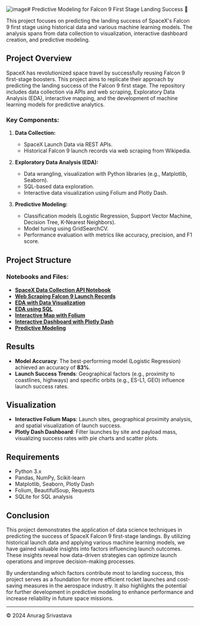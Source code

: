 ![image](https://github.com/user-attachments/assets/7ed872e6-fa3a-465e-afc5-d0a2650a3833)# Predictive Modeling for Falcon 9 First Stage Landing Success 🚀

This project focuses on predicting the landing success of SpaceX's Falcon 9 first stage using historical data and various machine learning models. The analysis spans from data collection to visualization, interactive dashboard creation, and predictive modeling.

## Project Overview

SpaceX has revolutionized space travel by successfully reusing Falcon 9 first-stage boosters. This project aims to replicate their approach by predicting the landing success of the Falcon 9 first stage. The repository includes data collection via APIs and web scraping, Exploratory Data Analysis (EDA), interactive mapping, and the development of machine learning models for predictive analytics.

### Key Components:
1. **Data Collection:**
   - SpaceX Launch Data via REST APIs.
   - Historical Falcon 9 launch records via web scraping from Wikipedia.

2. **Exploratory Data Analysis (EDA):**
   - Data wrangling, visualization with Python libraries (e.g., Matplotlib, Seaborn).
   - SQL-based data exploration.
   - Interactive data visualization using Folium and Plotly Dash.

3. **Predictive Modeling:**
   - Classification models (Logistic Regression, Support Vector Machine, Decision Tree, K-Nearest Neighbors).
   - Model tuning using GridSearchCV.
   - Performance evaluation with metrics like accuracy, precision, and F1 score.

## Project Structure


### Notebooks and Files:
- [**SpaceX Data Collection API Notebook**](https://github.com/Anurag561-tech/Predictive-Modeling-for-Falcon-9-First-Stage-Landing-Success-/blob/main/(1)%20jupyter-labs-spacex-data-collection-api.ipynb)
- [**Web Scraping Falcon 9 Launch Records**](https://github.com/Anurag561-tech/Predictive-Modeling-for-Falcon-9-First-Stage-Landing-Success-/blob/main/(2)%20jupyter-labs-webscraping.ipynb)
- [**EDA with Data Visualization**](https://github.com/Anurag561-tech/Predictive-Modeling-for-Falcon-9-First-Stage-Landing-Success-/blob/main/(4)%20edadataviz.ipynb)
- [**EDA using SQL**](https://github.com/Anurag561-tech/Predictive-Modeling-for-Falcon-9-First-Stage-Landing-Success-/blob/main/(5)%20jupyter-labs-eda-sql-coursera_sqllite.ipynb)
- [**Interactive Map with Folium**](https://github.com/Anurag561-tech/Predictive-Modeling-for-Falcon-9-First-Stage-Landing-Success-/blob/main/(6)%20lab_jupyter_launch_site_location.ipynb)
- [**Interactive Dashboard with Plotly Dash**](https://github.com/Anurag561-tech/Predictive-Modeling-for-Falcon-9-First-Stage-Landing-Success-/blob/main/(7)%20Build%20an%20Interactive%20Dashboard%20with%20Ploty%20Dash%20-%20spacex_dash_app.py)
- [**Predictive Modeling**](https://github.com/Anurag561-tech/Predictive-Modeling-for-Falcon-9-First-Stage-Landing-Success-/blob/main/(8)%20SpaceX_Machine%20Learning%20Prediction.ipynb)


## Results
- **Model Accuracy**: The best-performing model (Logistic Regression) achieved an accuracy of **83%**.
- **Launch Success Trends**: Geographical factors (e.g., proximity to coastlines, highways) and specific orbits (e.g., ES-L1, GEO) influence launch success rates.

## Visualization

- **Interactive Folium Maps**: Launch sites, geographical proximity analysis, and spatial visualization of launch success.
- **Plotly Dash Dashboard**: Filter launches by site and payload mass, visualizing success rates with pie charts and scatter plots.

## Requirements
- Python 3.x
- Pandas, NumPy, Scikit-learn
- Matplotlib, Seaborn, Plotly Dash
- Folium, BeautifulSoup, Requests
- SQLite for SQL analysis

## Conclusion

This project demonstrates the application of data science techniques in predicting the success of SpaceX Falcon 9 first-stage landings. By utilizing historical launch data and applying various machine learning models, we have gained valuable insights into factors influencing launch outcomes. These insights reveal how data-driven strategies can optimize launch operations and improve decision-making processes.

By understanding which factors contribute most to landing success, this project serves as a foundation for more efficient rocket launches and cost-saving measures in the aerospace industry. It also highlights the potential for further development in predictive modeling to enhance performance and increase reliability in future space missions.

---
© 2024 Anurag Srivastava







